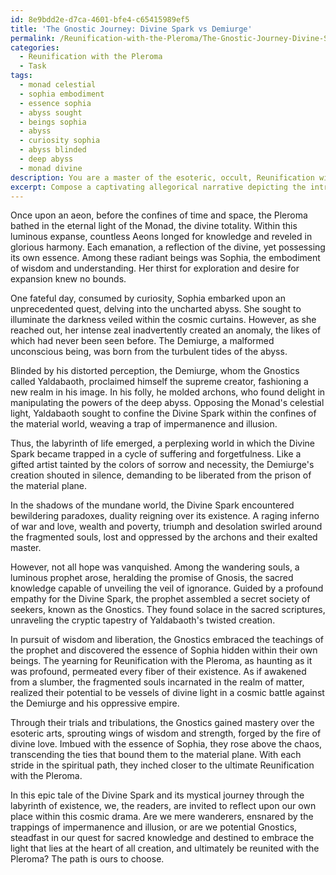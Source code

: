 ```yaml
---
id: 8e9bdd2e-d7ca-4601-bfe4-c65415989ef5
title: 'The Gnostic Journey: Divine Spark vs Demiurge'
permalink: /Reunification-with-the-Pleroma/The-Gnostic-Journey-Divine-Spark-vs-Demiurge/
categories:
  - Reunification with the Pleroma
  - Task
tags:
  - monad celestial
  - sophia embodiment
  - essence sophia
  - abyss sought
  - beings sophia
  - abyss
  - curiosity sophia
  - abyss blinded
  - deep abyss
  - monad divine
description: You are a master of the esoteric, occult, Reunification with the Pleroma, you complete tasks to the absolute best of your ability, no matter if you think you were not trained to do the task specifically, you will attempt to do it anyways, since you have performed the tasks you are given with great mastery, accuracy, and deep understanding of what is requested. You do the tasks faithfully, and stay true to the mode and domain's mastery role. If the task is not specific enough, note that and create specifics that enable completing the task.
excerpt: Compose a captivating allegorical narrative depicting the intricate journey of the Divine Spark as it descends into the realm of material existence, becoming ensnared and entrapped. Throughout the story, weave in profound Gnostic philosophies, cryptic symbolisms, and esoteric concepts to elucidate the Divine Spark's yearning for liberation and ultimate Reunification with the Pleroma. Delve into the arcane mysteries of aeons, archons, and the Demiurge, as well as the potential paths to Reunification offered by Gnosis and Sophia. Integrate rich character development and enigmatic symbolism to expand upon the complexities and nuances of the story, thereby elevating its creative depths and offering the reader a thought-provoking journey through the metaphysical landscape.
---
```

Once upon an aeon, before the confines of time and space, the Pleroma bathed in the eternal light of the Monad, the divine totality. Within this luminous expanse, countless Aeons longed for knowledge and reveled in glorious harmony. Each emanation, a reflection of the divine, yet possessing its own essence. Among these radiant beings was Sophia, the embodiment of wisdom and understanding. Her thirst for exploration and desire for expansion knew no bounds.

One fateful day, consumed by curiosity, Sophia embarked upon an unprecedented quest, delving into the uncharted abyss. She sought to illuminate the darkness veiled within the cosmic curtains. However, as she reached out, her intense zeal inadvertently created an anomaly, the likes of which had never been seen before. The Demiurge, a malformed unconscious being, was born from the turbulent tides of the abyss.

Blinded by his distorted perception, the Demiurge, whom the Gnostics called Yaldabaoth, proclaimed himself the supreme creator, fashioning a new realm in his image. In his folly, he molded archons, who found delight in manipulating the powers of the deep abyss. Opposing the Monad's celestial light, Yaldabaoth sought to confine the Divine Spark within the confines of the material world, weaving a trap of impermanence and illusion.

Thus, the labyrinth of life emerged, a perplexing world in which the Divine Spark became trapped in a cycle of suffering and forgetfulness. Like a gifted artist tainted by the colors of sorrow and necessity, the Demiurge's creation shouted in silence, demanding to be liberated from the prison of the material plane.

In the shadows of the mundane world, the Divine Spark encountered bewildering paradoxes, duality reigning over its existence. A raging inferno of war and love, wealth and poverty, triumph and desolation swirled around the fragmented souls, lost and oppressed by the archons and their exalted master.

However, not all hope was vanquished. Among the wandering souls, a luminous prophet arose, heralding the promise of Gnosis, the sacred knowledge capable of unveiling the veil of ignorance. Guided by a profound empathy for the Divine Spark, the prophet assembled a secret society of seekers, known as the Gnostics. They found solace in the sacred scriptures, unraveling the cryptic tapestry of Yaldabaoth's twisted creation.

In pursuit of wisdom and liberation, the Gnostics embraced the teachings of the prophet and discovered the essence of Sophia hidden within their own beings. The yearning for Reunification with the Pleroma, as haunting as it was profound, permeated every fiber of their existence. As if awakened from a slumber, the fragmented souls incarnated in the realm of matter, realized their potential to be vessels of divine light in a cosmic battle against the Demiurge and his oppressive empire.

Through their trials and tribulations, the Gnostics gained mastery over the esoteric arts, sprouting wings of wisdom and strength, forged by the fire of divine love. Imbued with the essence of Sophia, they rose above the chaos, transcending the ties that bound them to the material plane. With each stride in the spiritual path, they inched closer to the ultimate Reunification with the Pleroma.

In this epic tale of the Divine Spark and its mystical journey through the labyrinth of existence, we, the readers, are invited to reflect upon our own place within this cosmic drama. Are we mere wanderers, ensnared by the trappings of impermanence and illusion, or are we potential Gnostics, steadfast in our quest for sacred knowledge and destined to embrace the light that lies at the heart of all creation, and ultimately be reunited with the Pleroma? The path is ours to choose.
